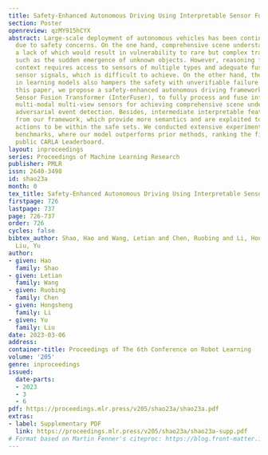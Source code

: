 ```yaml
---
title: Safety-Enhanced Autonomous Driving Using Interpretable Sensor Fusion Transformer
section: Poster
openreview: qzMY915hCYX
abstract: Large-scale deployment of autonomous vehicles has been continually delayed
  due to safety concerns. On the one hand, comprehensive scene understanding is indispensable,
  a lack of which would result in vulnerability to rare but complex traffic situations,
  such as the sudden emergence of unknown objects. However, reasoning from a global
  context requires access to sensors of multiple types and adequate fusion of multi-modal
  sensor signals, which is difficult to achieve. On the other hand, the lack of interpretability
  in learning models also hampers the safety with unverifiable failure causes. In
  this paper, we propose a safety-enhanced autonomous driving framework, named Interpretable
  Sensor Fusion Transformer (InterFuser), to fully process and fuse information from
  multi-modal multi-view sensors for achieving comprehensive scene understanding and
  adversarial event detection. Besides, intermediate interpretable features are generated
  from our framework, which provide more semantics and are exploited to better constrain
  actions to be within the safe sets. We conducted extensive experiments on CARLA
  benchmarks, where our model outperforms prior methods, ranking the first on the
  public CARLA Leaderboard.
layout: inproceedings
series: Proceedings of Machine Learning Research
publisher: PMLR
issn: 2640-3498
id: shao23a
month: 0
tex_title: Safety-Enhanced Autonomous Driving Using Interpretable Sensor Fusion Transformer
firstpage: 726
lastpage: 737
page: 726-737
order: 726
cycles: false
bibtex_author: Shao, Hao and Wang, Letian and Chen, Ruobing and Li, Hongsheng and
  Liu, Yu
author:
- given: Hao
  family: Shao
- given: Letian
  family: Wang
- given: Ruobing
  family: Chen
- given: Hongsheng
  family: Li
- given: Yu
  family: Liu
date: 2023-03-06
address:
container-title: Proceedings of The 6th Conference on Robot Learning
volume: '205'
genre: inproceedings
issued:
  date-parts:
  - 2023
  - 3
  - 6
pdf: https://proceedings.mlr.press/v205/shao23a/shao23a.pdf
extras:
- label: Supplementary PDF
  link: https://proceedings.mlr.press/v205/shao23a/shao23a-supp.pdf
# Format based on Martin Fenner's citeproc: https://blog.front-matter.io/posts/citeproc-yaml-for-bibliographies/
---
```

